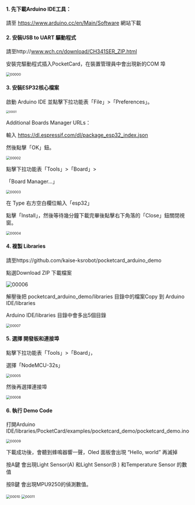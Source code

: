 #### 1. 先下載Arduino IDE工具： 

  請至 https://www.arduino.cc/en/Main/Software 網站下載

#### 2. 安裝USB to UART 驅動程式

  請至http://www.wch.cn/download/CH341SER_ZIP.html

  安裝完驅動程式插入PocketCard，在裝置管理員中會出現新的COM 埠

  <img src="images/00000.jpg" alt="00000" style="zoom:67%;" />

#### 3. 安裝ESP32核心檔案

  啟動 Arduino IDE 並點擊下拉功能表「File」>「Preferences」。

  <img src="images/00001.jpg" alt="00001" style="zoom: 50%;" />

  Additional Boards Manager URLs：

  輸入 https://dl.espressif.com/dl/package_esp32_index.json

  然後點擊「OK」鈕。

  <img src="images/00002.jpg" alt="00002" style="zoom: 67%;" />

  點擊下拉功能表「Tools」>「Board」>

  「Board Manager...」

  <img src="images/00003.jpg" alt="00003" style="zoom:67%;" />

  在 Type 右方空白欄位輸入「esp32」

  點擊「Install」，然後等待幾分鐘下載完畢後點擊右下角落的「Close」鈕關閉視窗。 

  <img src="images/00004.jpg" alt="00004" style="zoom: 67%;" />

#### 4. 複製 Libraries

  請至https://github.com/kaise-ksrobot/pocketcard_arduino_demo

  點選Download ZIP 下載檔案

![00006](images/00006.jpg)

  解壓後把 pocketcard_arduino_demo/libraries 目錄中的檔案Copy 到 Arduino IDE/libraries

  Arduino IDE/libraries 目錄中會多出5個目錄

  <img src="images/00007.jpg" alt="00007" style="zoom:67%;" />

#### 5. 選擇 開發板和連接埠

  點擊下拉功能表「Tools」>「Board」，

  選擇「NodeMCU-32s」

  <img src="images/00005.jpg" alt="00005" style="zoom:67%;" />

  然後再選擇連接埠

  <img src="images/00008.jpg" alt="00008" style="zoom:67%;" />

#### 6. 執行 Demo Code

  打開Arduino IDE/libraries/PocketCard/examples/pocketcard_demo/pocketcard_demo.ino

  <img src="images/00009.jpg" alt="00009" style="zoom:67%;" />

  下載成功後，會聽到蜂鳴器響一聲，Oled 面板會出現 “Hello, world” 再滅掉

  按A鍵 會出現Light Sensor(A) 和Light Sensor(B ) 和Temperature Sensor 的數值

  按B鍵 會出現MPU9250的偵測數值。

  <img src="images/00010.jpg" alt="00010" style="zoom:67%;" />

  <img src="images/00011.jpg" alt="00011" style="zoom:67%;" />